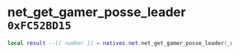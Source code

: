 # net_get_gamer_posse_leader `0xFC52BD15`

```lua
local result --[[ number ]] = natives.net.net_get_gamer_posse_leader(_unk0 --[[ number ]])
```